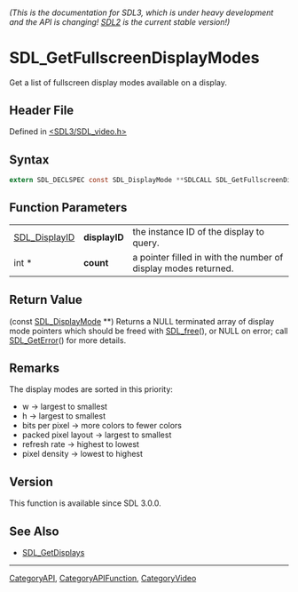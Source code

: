 ###### (This is the documentation for SDL3, which is under heavy development and the API is changing! [SDL2](https://wiki.libsdl.org/SDL2/) is the current stable version!)
# SDL_GetFullscreenDisplayModes

Get a list of fullscreen display modes available on a display.

## Header File

Defined in [<SDL3/SDL_video.h>](https://github.com/libsdl-org/SDL/blob/main/include/SDL3/SDL_video.h)

## Syntax

```c
extern SDL_DECLSPEC const SDL_DisplayMode **SDLCALL SDL_GetFullscreenDisplayModes(SDL_DisplayID displayID, int *count);
```

## Function Parameters

|                                |               |                                                                |
| ------------------------------ | ------------- | -------------------------------------------------------------- |
| [SDL_DisplayID](SDL_DisplayID) | **displayID** | the instance ID of the display to query.                       |
| int *                          | **count**     | a pointer filled in with the number of display modes returned. |

## Return Value

(const [SDL_DisplayMode](SDL_DisplayMode) **) Returns a NULL terminated
array of display mode pointers which should be freed with
[SDL_free](SDL_free)(), or NULL on error; call
[SDL_GetError](SDL_GetError)() for more details.

## Remarks

The display modes are sorted in this priority:

- w -> largest to smallest
- h -> largest to smallest
- bits per pixel -> more colors to fewer colors
- packed pixel layout -> largest to smallest
- refresh rate -> highest to lowest
- pixel density -> lowest to highest

## Version

This function is available since SDL 3.0.0.

## See Also

- [SDL_GetDisplays](SDL_GetDisplays)

----
[CategoryAPI](CategoryAPI), [CategoryAPIFunction](CategoryAPIFunction), [CategoryVideo](CategoryVideo)

